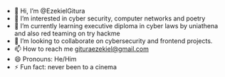 - 👋 Hi, I’m @EzekielGitura
- 👀 I’m interested in cyber security, computer networks and poetry
- 🌱 I’m currently learning executive diploma in cyber laws by uniathena and also red teaming on try hackme
- 💞️ I’m looking to collaborate on cybersecurity and frontend projects.
- 📫 How to reach me gituraezekiel@gmail.com
- 😄 Pronouns: He/Him
- ⚡ Fun fact: never been to a cinema

<!---
EzekielGitura/EzekielGitura is a ✨ special ✨ repository because its `README.md` (this file) appears on your GitHub profile.
You can click the Preview link to take a look at your changes.
--->
